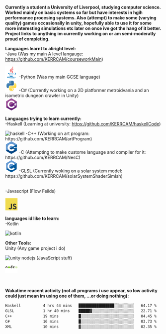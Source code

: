 **Currently a student a University of Liverpool, studying computer science. Worked mainly on basic systems so far but have interests in hgih performance procesing systems. Also (attempt) to make some (varying quality) games occasionally in unity, hopefully able to use it for some more interesting simulations etc later on once ive got the hang of it better. Project links to anything im currently working on or am semi-moderatly proud of completing.** <br>
 
<!--! 
![Wakatime lifetime stats](https://github-readme-stats.vercel.app/api/wakatime?username=KERRCAM) 
![Top Langs](https://github-readme-stats.vercel.app/api/top-langs/?username=KERRCAM&hide=CMake,Makefile,C) 
--> 
**Languages learnt to aliright level:** <br>
-Java (Was my main A level langauge: https://github.com/KERRCAM/courseworkMain) <br> 

<img src="https://raw.githubusercontent.com/devicons/devicon/master/icons/java/java-original.svg" alt="java" width="40" height="40"/> 
-Python (Was my main GCSE language) <br>

<img src="https://raw.githubusercontent.com/devicons/devicon/master/icons/python/python-original.svg" alt="python" width="40" height="40"/>
-C# (Currently working on a 2D platformer metroidvania and an isometric dungeon crawler in Unity) <br>

<img src="https://raw.githubusercontent.com/devicons/devicon/master/icons/csharp/csharp-original.svg" alt="csharp" width="40" height="40"/> 


**Languages trying to learn currently:** <br>
-Haskell (Learning at university: https://github.com/KERRCAM/haskellCode) <br> 

<img src="https://upload.wikimedia.org/wikipedia/commons/1/1c/Haskell-Logo.svg" alt="haskell" width="40" height="40"/>
-C++ (Working on art program: https://github.com/KERRCAM/artProgram) <br>

<img src="https://raw.githubusercontent.com/devicons/devicon/master/icons/cplusplus/cplusplus-original.svg" alt="cplusplus" width="40" height="40"/>
-C (Attempting to make custome language and compiler for it: https://github.com/KERRCAM/NesC) <br>  

<img src="https://raw.githubusercontent.com/devicons/devicon/master/icons/c/c-original.svg" alt="c" width="40" height="40"/> 
 -GLSL (Currently woking on a solar system model: https://github.com/KERRCAM/solarSystemShaderSimIsh)<br>
 <br>

 -Javascript (Flow Feilds) <br>  

<img src="https://raw.githubusercontent.com/devicons/devicon/master/icons/javascript/javascript-original.svg" alt="javascript" width="40" height="40"/>
 
**languages id like to learn:** <br>
-Kotlin <br>

<img src="https://www.vectorlogo.zone/logos/kotlinlang/kotlinlang-icon.svg" alt="kotlin" width="40" height="40"/> 


**Other Tools:** <br>
Unity (Any game project i do) <br>

<img src="https://www.vectorlogo.zone/logos/unity3d/unity3d-icon.svg" alt="unity" width="40" height="40"/>
nodejs (JavaScript stuff) <br>

<img src="https://raw.githubusercontent.com/devicons/devicon/master/icons/nodejs/nodejs-original-wordmark.svg" alt="nodejs" width="40" height="40"/>


<p align="left"> <a href="https://www.cprogramming.com/" target="_blank" rel="noreferrer">  </a> <a href="https://www.w3schools.com/cpp/" target="_blank" rel="noreferrer">  </a> <a href="https://www.w3schools.com/cs/" target="_blank" rel="noreferrer">  </a> <a href="https://www.haskell.org/" target="_blank" rel="noreferrer">  </a> <a href="https://www.java.com" target="_blank" rel="noreferrer">  </a> <a href="https://developer.mozilla.org/en-US/docs/Web/JavaScript" target="_blank" rel="noreferrer">  </a> <a href="https://kotlinlang.org" target="_blank" rel="noreferrer">  </a> <a href="https://nodejs.org" target="_blank" rel="noreferrer">  </a> <a href="https://www.python.org" target="_blank" rel="noreferrer">  </a> <a href="https://unity.com/" target="_blank" rel="noreferrer">  </a> </p>  
<br> 

**Wakatime reacent activity (not all programs i use appear, so low activity could just mean im using one of them, ...or doing nothing):**
<!--START_SECTION:waka-->

```txt
Haskell          4 hrs 44 mins   ████████████████░░░░░░░░░   64.17 %
GLSL             1 hr 40 mins    █████▓░░░░░░░░░░░░░░░░░░░   22.71 %
C++              19 mins         █░░░░░░░░░░░░░░░░░░░░░░░░   04.45 %
C#               16 mins         █░░░░░░░░░░░░░░░░░░░░░░░░   03.73 %
XML              10 mins         ▓░░░░░░░░░░░░░░░░░░░░░░░░   02.35 %
```

<!--END_SECTION:waka-->
